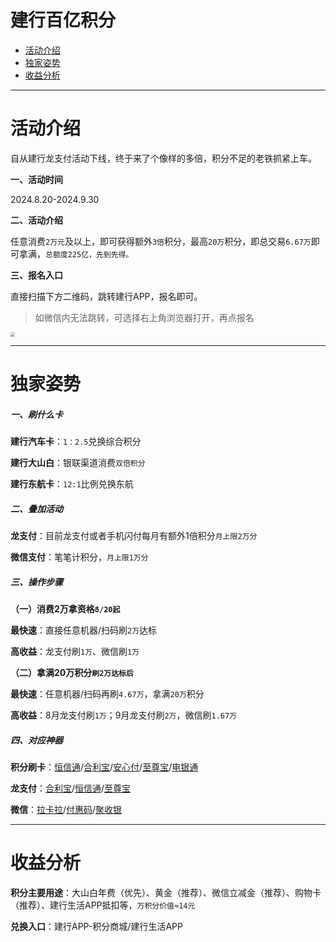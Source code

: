 # 建行百亿积分

- [活动介绍](#活动介绍)
- [独家姿势](#独家姿势)
- [收益分析](#收益分析)

---

# 活动介绍

自从建行龙支付活动下线，终于来了个像样的多倍，积分不足的老铁抓紧上车。

**一、活动时间**

2024.8.20-2024.9.30

**二、活动介绍**

任意消费`2万元`及以上，即可获得额外`3倍`积分，最高`20万`积分，即总交易`6.67万`即可拿满，`总额度225亿，先到先得。`

**三、报名入口**

直接扫描下方二维码，跳转建行APP，报名即可。

> 如微信内无法跳转，可选择右上角浏览器打开，再点报名

<img src="https://cos.zjkmkj.com/media/2024/08/20/f25a96b6ffc85c6eadfcae374251be7e-2.webp" style="zoom:45%;" />

---

# 独家姿势

##### 一、刷什么卡

**建行汽车卡**：`1：2.5`兑换综合积分

**建行大山白**：银联渠道消费`双倍积分`

**建行东航卡**：`12:1`比例兑换东航

##### 二、叠加活动

**龙支付**：目前龙支付或者手机闪付每月有额外1倍积分`月上限2万分`

**微信支付**：笔笔计积分，`月上限1万分`

##### 三、操作步骤

**（一）消费2万拿资格`8/20起`**

**最快速**：直接任意机器/扫码刷`2万`达标

**高收益**：龙支付刷`1万`、微信刷`1万`

**（二）拿满20万积分`刷2万达标后`**

**最快速**：任意机器/扫码再刷`4.67万`，拿满`20万`积分

**高收益**：8月龙支付刷`1万`；9月龙支付刷`2万`，微信刷`1.67万`

##### 四、对应神器

**积分刷卡**：[恒信通](tool/hxt.md)/[合利宝](tool/hlb.md)/[安心付](tool/axf.md)/[至尊宝](tool/zzb.md)/[电银通](tool/dyt.md)

**龙支付**：[合利宝](tool/hlb.md)/[恒信通](tool/hxt.md)/[至尊宝](tool/zzb.md)

**微信**：[拉卡拉](tool/lkl.md)/[付惠码](tool/fhm.md)/[聚收银](tool/jsy.md)

---

# 收益分析

**积分主要用途**：大山白年费（优先）、黄金（推荐）、微信立减金（推荐）、购物卡（推荐）、建行生活APP抵扣等，`万积分价值≈14元`

**兑换入口**：建行APP-积分商城/建行生活APP

